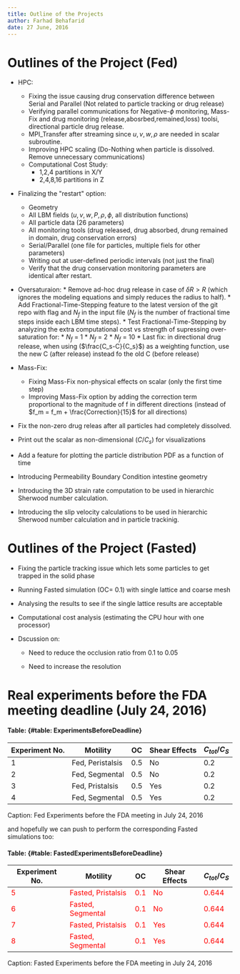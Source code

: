 ```yaml
---
title: Outline of the Projects
author: Farhad Behafarid
date: 27 June, 2016
---
```


# Outlines of the Project (Fed)

* HPC:
	* Fixing the issue causing drug conservation difference between Serial and Parallel (Not related to particle tracking or drug release)
	* Verifying parallel communications for Negative-$\phi$ monitoring, Mass-Fix and drug monitoring (release,abosrbed,remained,loss) toolsi, directional particle drug release.
	* MPI_Transfer after streaming since $u, v, w, \rho$ are needed in scalar subroutine.
	* Improving HPC scaling (Do-Nothing when particle is dissolved. Remove unnecessary communications)
	* Computational Cost Study:
		* 1,2,4 partitions in X/Y 
		* 2,4,8,16 partitions in Z


* Finalizing the  "restart" option:
	* Geometry
	* All LBM fields ($u, v, w, P, \rho, \phi$,  all distribution functions)
	* All particle data (26 parameters)
	* All monitoring tools (drug released, drug absorbed, drung remained in domain, drug conservation errors)
	* Serial/Parallel (one file for particles, multiple fiels for other parameters)
	* Writing out at user-defined periodic intervals (not just the final)
	* Verify that the drug conservation monitoring parameters are identical after restart.
 


* Oversaturaion:
        * Remove ad-hoc drug release in case of  $\delta R > R$ (which ignores the modeling equations and simply reduces the radius to half).
        * Add Fractional-Time-Stepping feature to the latest version of the git repo with flag and $N_f$ in the input file ($N_f$ is the number of fractional time steps inside each LBM time steps).
        * Test Fractional-Time-Stepping by analyzing the extra computational cost vs strength of supressing over-saturation for:
                * $N_f$ = 1
                * $N_f$ = 2
                * $N_f$ = 10
        * Last fix: in directional drug release, when using ($\frac{C_s-C}{C_s}$) as a weighting function, use the new C (after release) instead fo the old C (before release)


* Mass-Fix:
	* Fixing Mass-Fix non-physical effects on scalar (only the first time step)
	* Improving Mass-Fix option by adding the correction term proportional to the magnitude of f in different directions (instead of $f_m = f_m + \frac{Correction}{15}$ for all directions)


* Fix the non-zero drug releas after all particles had completely dissolved.
 
* Print out the scalar as non-dimensional ($C/C_s$) for visualizations

* Add a feature for plotting the particle distribution PDF as a function of time

* Introducing Permeability Boundary Condition intestine geometry

* Introducing the 3D strain rate computation to be used in  hierarchic Sherwood number calculation.

* Introducing the slip velocity calculations to be used in hierarchic Sherwood number calculation and in particle trackinig.







# Outlines of the Project (Fasted)

* Fixing the particle tracking issue which lets some particles to get trapped in the solid phase

* Running Fasted simulation (OC= 0.1) with single lattice and coarse mesh

* Analysing the results to see if the single lattice results are acceptable

* Computational cost analysis (estimating the CPU hour with one processor)

* Dscussion on:

	* Need to reduce the occlusion ratio from 0.1 to 0.05

	* Need to increase the resolution


# Real experiments before the FDA meeting deadline (July 24, 2016)

#### Table:  {#table: ExperimentsBeforeDeadline}

| Experiment No.    		| Motility      				| OC   				|Shear Effects			|$C_{tot}/C_S$	|
|-------------------------------|-----------------------------------------------|-------------------------------|-------------------------------|---------------|
| 1   				|			 Fed,    Peristalsis	| 0.5   			| No				|0.2		|	
| 2	     			| 			 Fed,    Segmental  	| 0.5				| No				|0.2		|	
| 3				| 			 Fed,    Pristalsis 	| 0.5   			| Yes				|0.2		|
| 4				|			 Fed,    Segmental	| 0.5 				| Yes				|0.2		|

Caption: Fed Experiments before the FDA meeting in July 24, 2016


and hopefully we can push to perform the corresponding Fasted simulations too:

#### Table:  {#table: FastedExperimentsBeforeDeadline}

| Experiment No.                | Motility                                      | OC                            |Shear Effects                  |$C_{tot}/C_S$  		|
|-------------------------------|-----------------------------------------------|-------------------------------|-------------------------------|-------------------------------|
|<span style="color:red"> 5     |<span style="color:red">Fasted, Pristalsis     |<span style="color:red"> 0.1   |<span style="color:red"> No    |<span style="color:red"> 0.644 |
|<span style="color:red"> 6     |<span style="color:red">Fasted, Segmental      |<span style="color:red"> 0.1   |<span style="color:red"> No    |<span style="color:red"> 0.644 |
|<span style="color:red"> 7     |<span style="color:red">Fasted, Pristalsis     |<span style="color:red"> 0.1   |<span style="color:red"> Yes   |<span style="color:red"> 0.644 |
|<span style="color:red"> 8     |<span style="color:red">Fasted, Segmental      |<span style="color:red"> 0.1   |<span style="color:red"> Yes   |<span style="color:red"> 0.644 |

Caption: Fasted Experiments before the FDA meeting in July 24, 2016


